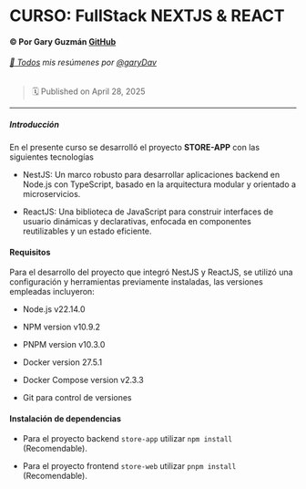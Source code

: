 # CURSO: FullStack NEXTJS & REACT

#### :copyright: Por Gary Guzmán [GitHub](https://github.com/garyDav)

###### [:page_with_curl: Todos](https://garydav.github.io/blogs-course) mis resúmenes por [@garyDav](https://github.com/garyDav)

> :spiral_calendar: Published on April 28, 2025

---

##### Introducción

En el presente curso se desarrolló el proyecto **STORE-APP** con las siguientes tecnologías

- NestJS: Un marco robusto para desarrollar aplicaciones backend en Node.js con TypeScript, basado en la arquitectura modular y orientado a microservicios.

- ReactJS: Una biblioteca de JavaScript para construir interfaces de usuario dinámicas y declarativas, enfocada en componentes reutilizables y un estado eficiente.

#### Requisitos

Para el desarrollo del proyecto que integró NestJS y ReactJS, se utilizó una configuración y herramientas previamente instaladas, las versiones empleadas incluyeron:

- Node.js v22.14.0

- NPM version v10.9.2

- PNPM version v10.3.0

- Docker version 27.5.1

- Docker Compose version v2.3.3

- Git para control de versiones

#### Instalación de dependencias

- Para el proyecto backend `store-app` utilizar `npm install` (Recomendable).

- Para el proyecto frontend `store-web` utilizar `pnpm install` (Recomendable).
